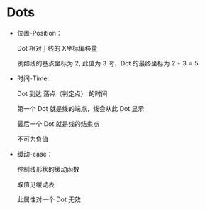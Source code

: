 # Dots

- 位置-Position：

    Dot 相对于线的 X坐标偏移量

    例如线的基点坐标为 2, 此值为 3 时，Dot 的最终坐标为 $2 + 3 = 5$

- 时间-Time: 

    Dot 到达 落点（判定点） 的时间

    第一个 Dot 就是线的端点，线会从此 Dot 显示

    最后一个 Dot 就是线的结束点

    不可为负值

- 缓动-ease：

    控制线形状的缓动函数

    取值见缓动表

    此属性对一个 Dot 无效
